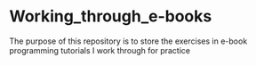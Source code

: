 # Working_through_e-books
The purpose of this repository is to store the exercises in e-book programming tutorials I work through for practice
